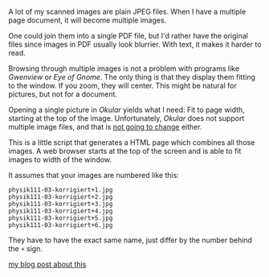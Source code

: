 A lot of my scanned images are plain JPEG files. When I have a multiple page document, it will become multiple images.

One could join them into a single PDF file, but I'd rather have the original files since images in PDF usually look blurrier. With text, it makes it harder to read.

Browsing through multiple images is not a problem with programs like *Gwenview* or *Eye of Gnome*. The only thing is that they display them fitting to the window. If you zoom, they will center. This might be natural for pictures, but not for a document.

Opening a single picture in *Okular* yields what I need: Fit to page width, starting at the top of the image. Unfortunately, *Okular* does not support multiple image files, and that is [not going to change](http://bugs.kde.org/show_bug.cgi?id=183102) either.

This is a little script that generates a HTML page which combines all those images. A web browser starts at the top of the screen and is able to fit images to width of the window.

It assumes that your images are numbered like this:

	physik111-03-korrigiert+1.jpg
	physik111-03-korrigiert+2.jpg
	physik111-03-korrigiert+3.jpg
	physik111-03-korrigiert+4.jpg
	physik111-03-korrigiert+5.jpg
	physik111-03-korrigiert+6.jpg

They have to have the exact same name, just differ by the number behind the `+` sign.


[my blog post about this](http://www.martin-ueding.de/site/120115-multiimage.html)
